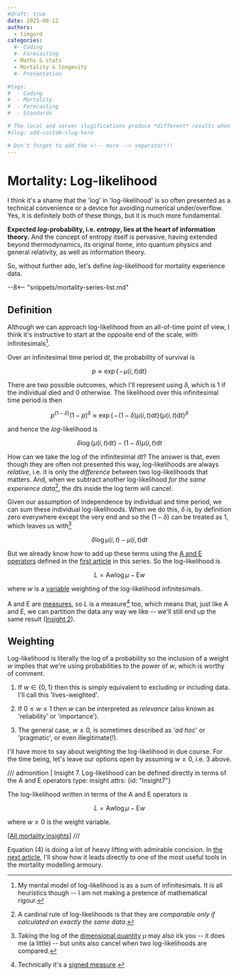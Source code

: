 ```yaml
---
#draft: true 
date: 2025-08-12
authors:
  - timgord
categories:
  #- Coding
  #- Forecasting
  - Maths & stats
  - Mortality & longevity
  #- Presentation

#tags:
#  - Coding
#  - Mortality
#  - Forecasting
#  - Standards

# The local and server slugifications produce *different* results when there are dashes in the item title.
#slug: add-custom-slug-here

# Don't forget to add the <!-- more --> separator!!!
---
```


# Mortality: Log-likelihood

<span id="Ref-log">I think it's a shame that the 'log' in 'log-likelihood' is so often presented as a technical convenience or a device for avoiding numerical under/overflow. Yes, it is definitely both of these things, but it is much more fundamental.</span>

**Expected *log*-probability, i.e. *entropy*, lies at the heart of information theory.** And the concept of entropy itself is pervasive, having extended beyond thermodynamics, its original home, into quantum physics and general relativity, as well as information theory.

So, without further ado, let's define *log*-likelihood for mortality experience data.

<!-- more -->

--8<-- "snippets/mortality-series-list.md"

## Definition

Although we can approach log-likelihood from an all-of-time point of view, I think it's instructive to start at the opposite end of the scale, with infinitesimals[^Heuristic].

[^Heuristic]: My mental model of log-likelihood is as a sum of infinitesimals. It is all heuristics though -- I am not making a pretence of mathematical rigour.

Over an infinitesimal time period $\text{d}t$, the probability of survival is

$$p\approx\exp\Big\{\!-\!\mu(i,t)\text{d}t\Big\}$$

There are two possible outcomes, which I'll represent using $\delta$, which is $1$ if the individual died and $0$ otherwise. The likelihood over this infinitesimal time period is then

$$p^{(1-\delta)}(1-p)^\delta\approx\exp\Big\{\!-\!(1-\delta)\mu(i,t)\text{d}t\Big\} \Big\{\mu(i,t)\text{d}t\Big\}^\delta$$

and hence the *log*-likelihood is

$$\delta\log\Big\{\mu(i,t)\text{d}t\Big\} - (1-\delta)\mu(i,t)\text{d}t$$

How can we take the log of the infinitesimal $\text{d}t$? The answer is that, even though they are often not presented this way, log-likelihoods are always *relative*, i.e. it is only the *difference* between two log-likelihoods that matters. And, when we subtract another log-likelihood *for the same experience data*[^SameData], the $\text{d}t$s inside the log term will cancel.

[^SameData]: A cardinal rule of log-likelihoods is that they are *comparable only if calculated on exactly the same data*.

Given our assumption of independence by individual and time period, we can sum these individual log-likelihoods. When we do this, $\delta$ is, by definition zero everywhere except the very end and so the $(1-\delta)$ can be treated as $1$, which leaves us with[^LogUnit]

[^LogUnit]: Taking the log of the [dimensional quantity](https://en.wikipedia.org/wiki/Dimensionless_quantity) $\mu$ may also irk you -- it does me (a little) -- but units also cancel when two log-likelihoods are compared.

$$\delta\log \mu(i,t) - \mu(i,t)\text{d}t\tag{3}$$

But we already know how to add up these terms using the [$\text{A}$ and $\text{E}$ operators](/2025-08/mortality-measures-matter/#Def-AE-ops) defined in the [first article](/2025-08/mortality-measures-matter/) in this series. <span id="Def-log-likelihood">So the log-likelihood is</span>

$$L=\text{A}w\log\mu-\text{E}w\tag{4}$$

where $w$ is a [variable](/2025-08/mortality-measures-matter/#Def-variable) weighting of the log-likelihood infinitesimals.

$\text{A}$ and $\text{E}$ are [measures](/2025-08/mortality-measures-matter/#Def-measure), so $L$ is a measure[^SignedMeasure] too, which means that, just like $\text{A}$ and $\text{E}$, we can partition the data any way we like -- we'll still end up the same result ([Insight&#xA0;2](/2025-08/mortality-measures-matter/#Insight2)).

[^SignedMeasure]: Technically it's a [signed measure](https://en.wikipedia.org/wiki/Signed_measure).

## Weighting

Log-likelihood is literally the log of a probability so the inclusion of a weight $w$ implies that we're using probabilities to the power of $w$, which is worthy of comment.

1. If $w\in\{0,1\}$ then this is simply equivalent to excluding or including data. I'll call this 'lives-weighted'.

1. <span id="Ref-relevance">If $0\le w \le 1$ then $w$ can be interpreted as *relevance* (also known as 'reliability' or 'importance').</span>

1. The general case, $w\ge0$, is sometimes described as '*ad hoc*' or 'pragmatic', or even illegitimate(!).

 I'll have more to say about weighting the log-likelihood in due course. For the time being, let's leave our options open by assuming $w\ge0$, i.e. 3 above.

/// admonition | Insight 7. Log-likelihood can be defined directly in terms of the $\text{A}$ and $\text{E}$ operators
    type: insight
    attrs: {id: "Insight7"}

The log-likelihood written in terms of the $\text{A}$ and $\text{E}$ operators is

$$L=\text{A}w\log\mu-\text{E}w$$

where $w\ge0$ is the weight variable.

[[All mortality insights](/collated-mortality-insights#Insight7)]
///

Equation $(4)$ is doing a lot of heavy lifting with admirable concision. In [the next article](/2025-08/mortality-proportional-hazards/), I'll show how it leads directly to one of the most useful tools in the mortality modelling armoury.
